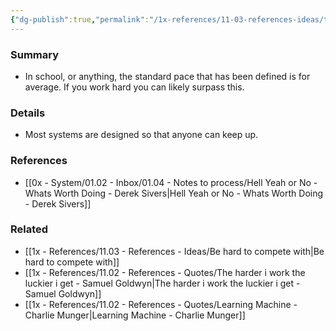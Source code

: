 ```yaml
---
{"dg-publish":true,"permalink":"/1x-references/11-03-references-ideas/the-standard-pace-is-for-average/","title":"The standard pace is for average","dgShowBacklinks":false}
---
```



### Summary
- In school, or anything, the standard pace that has been defined is for average. If you work hard you can likely surpass this.

### Details
- Most systems are designed so that anyone can keep up. 

### References
- [[0x - System/01.02 - Inbox/01.04 - Notes to process/Hell Yeah or No - Whats Worth Doing - Derek Sivers\|Hell Yeah or No - Whats Worth Doing - Derek Sivers]]

### Related
- [[1x - References/11.03 - References - Ideas/Be hard to compete with\|Be hard to compete with]]
- [[1x - References/11.02 - References - Quotes/The harder i work the luckier i get - Samuel Goldwyn\|The harder i work the luckier i get - Samuel Goldwyn]]
- [[1x - References/11.02 - References - Quotes/Learning Machine - Charlie Munger\|Learning Machine - Charlie Munger]]